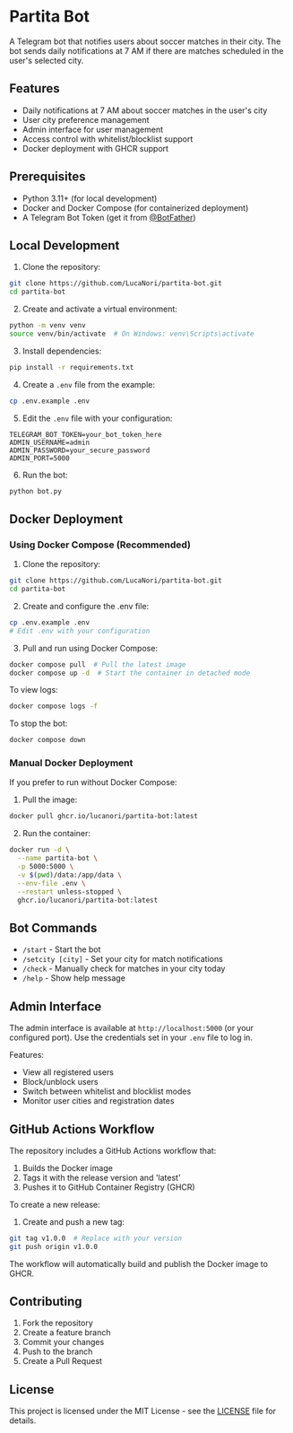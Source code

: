 # Partita Bot

A Telegram bot that notifies users about soccer matches in their city. The bot sends daily notifications at 7 AM if there are matches scheduled in the user's selected city.

## Features

- Daily notifications at 7 AM about soccer matches in the user's city
- User city preference management
- Admin interface for user management
- Access control with whitelist/blocklist support
- Docker deployment with GHCR support

## Prerequisites

- Python 3.11+ (for local development)
- Docker and Docker Compose (for containerized deployment)
- A Telegram Bot Token (get it from [@BotFather](https://t.me/botfather))

## Local Development

1. Clone the repository:
```bash
git clone https://github.com/LucaNori/partita-bot.git
cd partita-bot
```

2. Create and activate a virtual environment:
```bash
python -m venv venv
source venv/bin/activate  # On Windows: venv\Scripts\activate
```

3. Install dependencies:
```bash
pip install -r requirements.txt
```

4. Create a `.env` file from the example:
```bash
cp .env.example .env
```

5. Edit the `.env` file with your configuration:
```
TELEGRAM_BOT_TOKEN=your_bot_token_here
ADMIN_USERNAME=admin
ADMIN_PASSWORD=your_secure_password
ADMIN_PORT=5000
```

6. Run the bot:
```bash
python bot.py
```

## Docker Deployment

### Using Docker Compose (Recommended)

1. Clone the repository:
```bash
git clone https://github.com/LucaNori/partita-bot.git
cd partita-bot
```

2. Create and configure the .env file:
```bash
cp .env.example .env
# Edit .env with your configuration
```

3. Pull and run using Docker Compose:
```bash
docker compose pull  # Pull the latest image
docker compose up -d  # Start the container in detached mode
```

To view logs:
```bash
docker compose logs -f
```

To stop the bot:
```bash
docker compose down
```

### Manual Docker Deployment

If you prefer to run without Docker Compose:

1. Pull the image:
```bash
docker pull ghcr.io/lucanori/partita-bot:latest
```

2. Run the container:
```bash
docker run -d \
  --name partita-bot \
  -p 5000:5000 \
  -v $(pwd)/data:/app/data \
  --env-file .env \
  --restart unless-stopped \
  ghcr.io/lucanori/partita-bot:latest
```

## Bot Commands

- `/start` - Start the bot
- `/setcity [city]` - Set your city for match notifications
- `/check` - Manually check for matches in your city today
- `/help` - Show help message

## Admin Interface

The admin interface is available at `http://localhost:5000` (or your configured port). Use the credentials set in your `.env` file to log in.

Features:
- View all registered users
- Block/unblock users
- Switch between whitelist and blocklist modes
- Monitor user cities and registration dates

## GitHub Actions Workflow

The repository includes a GitHub Actions workflow that:
1. Builds the Docker image
2. Tags it with the release version and 'latest'
3. Pushes it to GitHub Container Registry (GHCR)

To create a new release:
1. Create and push a new tag:
```bash
git tag v1.0.0  # Replace with your version
git push origin v1.0.0
```

The workflow will automatically build and publish the Docker image to GHCR.

## Contributing

1. Fork the repository
2. Create a feature branch
3. Commit your changes
4. Push to the branch
5. Create a Pull Request

## License

This project is licensed under the MIT License - see the [LICENSE](LICENSE) file for details.